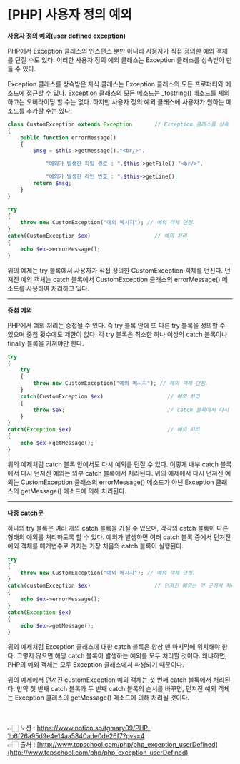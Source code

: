 # [PHP] 사용자 정의 예외

**사용자 정의 예외(user defined exception)**

PHP에서 Exception 클래스의 인스턴스 뿐만 아니라 사용자가 직접 정의한 예외 객체를 던질 수도 
있다.
이러한 사용자 정의 예외 클래스는 Exception 클래스를 상속받아 만들 수 있다.

Exception 클래스를 상속받은 자식 클래스는 Exception 클래스의 모든 프로퍼티와 메소드에 
접근할 수 있다.
Exception 클래스의 모든 메소드는 _tostring() 메소드를 제외하고는 오버라이딩 할 수는 없다.
하지만 사용자 정의 예외 클래스에 사용자가 원하는 메소드를 추가할 수는 있다.

```php
class CustomException extends Exception       // Exception 클래스를 상속 받아 예외 정의
{
    public function errorMessage()
    {
        $msg = $this->getMessage()."<br/>".

            "예외가 발생한 파일 경로 : ".$this->getFile()."<br/>".

            "예외가 발생한 라인 번호 : ".$this->getLine();
        return $msg;
    }
}

try
{
    throw new CustomException("예외 메시지"); // 예외 객체 던짐.
}
catch(CustomException $ex)                    // 예외 처리
{
    echo $ex->errorMessage();
}
```

위의 예제는 try 블록에서 사용자가 직접 정의한 CustomException 객체를 던진다.
던져진 예외 객체는 catch 블록에서 CustomException 클래스의 errorMessage() 메소드를 사용하여 처리하고 있다.

---

**중첩 예외**

PHP에서 예외 처리는 중첩될 수 있다.
즉 try 블록 안에 또 다른 try 블록을 정의할 수 있으며 중첩 횟수에도 제한이 없다.
각 try 블록은 최소한 하나 이상의 catch 블록이나 finally 블록을 가져야만 한다.

```php
try
{
    try
    {
        throw new CustomException("예외 메시지"); // 예외 객체 던짐.
    }
    catch(CustomException $ex)                    // 예외 처리
    {
        throw $ex;                                // catch 블록에서 다시 예외 객체 던짐.
    }
}
catch(Exception $ex)                              // 예외 처리
{
    echo $ex->getMessage();
}
```

위의 예제처럼 catch 블록 안에서도 다시 예외를 던질 수 있다.
이렇게 내부 catch 블록에서 다시 던져진 예외는 외부 catch 블록에서 처리된다.
위의 예제에서 다시 던져진 예외는 CustomException 클래스의 errorMessage() 메소드가 아닌 Exception 클래스의 getMessage() 메소드에 의해 처리된다.

---

**다중 catch문**

하나의 try 블록은 여러 개의 catch 블록을 가질 수 있으며, 각각의 catch 블록이 다른 형태의 예외를 처리하도록 할 수 있다.
예외가 발생하면 여러 catch 블록 중에서 던져진 예외 객체를 매개변수로 가지는 가장 처음의 catch 블록이 실행된다.

```php
try
{
    throw new CustomException("예외 메시지"); // 예외 객체 던짐.
}
catch(customException $ex)                    // 던져진 예외는 이 곳에서 처리됨.
{
    echo $ex->errorMessage();
}
catch(Exception $ex)
{
    echo $ex->getMessage();
}
```

위의 예제처럼 Exception 클래스에 대한 catch 블록은 항상 맨 마지막에 위치해야 한다.
그렇지 않으면 해당 catch 블록이 발생하는 예외를 모두 처리할 것이다.
왜냐하면, PHP의 예외 객체는 모두 Exception 클래스에서 파생되기 때문이다.

위의 예제에서 던져진 customException 예외 객체는 첫 번째 catch 블록에서 처리된다.
만약 첫 번째 catch 블록과 두 번째 catch 블록의 순서를 바꾸면, 던져진 예외 객체는 Exception 
클래스의 getMessage() 메소드에 의해 처리될 것이다.

<br><br>
👉🏻 노션 : https://www.notion.so/tgmary09/PHP-1b6f26a95d9e4e14aa5840ade0de26f7?pvs=4
<br>
👉🏻 출처 : [http://www.tcpschool.com/php/php_exception_userDefined](http://www.tcpschool.com/php/php_exception_userDefined)
